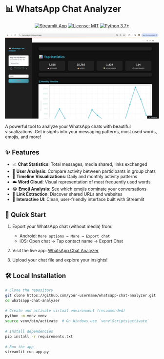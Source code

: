 # 📊 WhatsApp Chat Analyzer

<div align="center">
  
[![Streamlit App](https://static.streamlit.io/badges/streamlit_badge_black_white.svg)](https://chat-analysis-28.streamlit.app/)
[![License: MIT](https://img.shields.io/badge/License-MIT-yellow.svg)](https://opensource.org/licenses/MIT)
[![Python 3.7+](https://img.shields.io/badge/python-3.7+-blue.svg)](https://www.python.org/downloads/)
  
</div>

![App Screenshot](https://github.com/tejanadella28/whatapp-chat-analysis/blob/main/Screenshot%202025-06-05%20155057.png)

A powerful tool to analyze your WhatsApp chats with beautiful visualizations. Get insights into your messaging patterns, most used words, emojis, and more!

## ✨ Features

- 📈 **Chat Statistics**: Total messages, media shared, links exchanged
- 👥 **User Analysis**: Compare activity between participants in group chats
- 📅 **Timeline Visualizations**: Daily and monthly activity patterns
- ☁️ **Word Cloud**: Visual representation of most frequently used words
- 😂 **Emoji Analysis**: See which emojis dominate your conversations
- 🔗 **Link Extraction**: Discover shared URLs and websites
- 🎨 **Interactive UI**: Clean, user-friendly interface built with Streamlit

## 🚀 Quick Start

1. Export your WhatsApp chat (without media) from:
   - Android: `More options → More → Export chat`
   - iOS: Open chat → Tap contact name → Export Chat

2. Visit the live app: [WhatsApp Chat Analyzer](https://chat-analysis-28.streamlit.app/)

3. Upload your chat file and explore your insights!

## 🛠️ Local Installation

```bash
# Clone the repository
git clone https://github.com/your-username/whatsapp-chat-analyzer.git
cd whatsapp-chat-analyzer

# Create and activate virtual environment (recommended)
python -m venv venv
source venv/bin/activate  # On Windows use `venv\Scripts\activate`

# Install dependencies
pip install -r requirements.txt

# Run the app
streamlit run app.py
